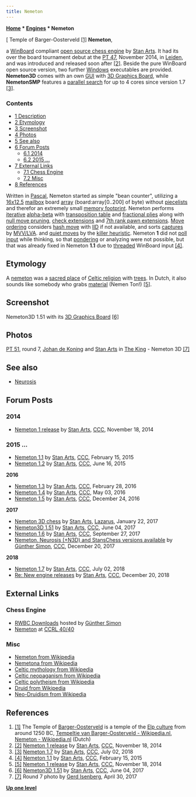 ```yaml
---
title: Nemeton
---
```

**[Home](Home "Home") \* [Engines](Engines "Engines") \* Nemeton**



[ Temple of Barger-Oosterveld <a id="cite-note-1" href="#cite-ref-1">[1]</a>
**Nemeton**,  

a [WinBoard](WinBoard "WinBoard") compliant [open source chess engine](Category:Open_Source "Category:Open Source") by [Stan Arts](Stan_Arts "Stan Arts"). 
It had its over the board tournament debut at the [PT 47](PT_47 "PT 47"), November 2014, in [Leiden](https://en.wikipedia.org/wiki/Leiden), and was introduced and released soon after <a id="cite-note-2" href="#cite-ref-2">[2]</a>. 
Beside the pure WinBoard open source version, two further [Windows](Windows "Windows") executables are provided. **Nemeton3D** comes with an own [GUI](GUI "GUI") with [3D Graphics Board](3D_Graphics_Board "3D Graphics Board"), while **NemetonSMP** features a [parallel search](Parallel_Search "Parallel Search") for up to 4 cores since version 1.7 <a id="cite-note-3" href="#cite-ref-3">[3]</a>.



### Contents


* [1 Description](#description)
* [2 Etymology](#etymology)
* [3 Screenshot](#screenshot)
* [4 Photos](#photos)
* [5 See also](#see-also)
* [6 Forum Posts](#forum-posts)
	+ [6.1 2014](#2014)
	+ [6.2 2015 ...](#2015-...)
* [7 External Links](#external-links)
	+ [7.1 Chess Engine](#chess-engine)
	+ [7.2 Misc](#misc)
* [8 References](#references)






Written in [Pascal](Pascal "Pascal"), Nemeton started as simple "bean counter", utilizing a [16x12.5](Vector_Attacks "Vector Attacks") [mailbox](Mailbox "Mailbox") board [array](Array "Array") (board:array[0..200] of byte) without [piecelists](Piece-Lists "Piece-Lists") and therefor an extremely small [memory footprint](Memory#Footprint "Memory"). 
Nemeton performs [iterative](Iterative_Search "Iterative Search") [alpha-beta](Alpha-Beta "Alpha-Beta") with [transposition table](Transposition_Table "Transposition Table") and [fractional plies](Depth#FractionalPlies "Depth") along with [null move pruning](Null_Move_Pruning "Null Move Pruning"), [check extensions](Check_Extensions "Check Extensions") and [7th rank pawn extensions](Passed_Pawn_Extensions "Passed Pawn Extensions"). [Move ordering](Move_Ordering "Move Ordering") considers [hash move](Hash_Move "Hash Move") with [IID](Internal_Iterative_Deepening "Internal Iterative Deepening") if not available, and sorts [captures](Captures "Captures") by [MVV/LVA](MVV-LVA "MVV-LVA"). and [quiet moves](Quiet_Moves "Quiet Moves") by the [killer heuristic](Killer_Heuristic "Killer Heuristic").
Nemeton **1** did not [poll](https://en.wikipedia.org/wiki/Polling_%28computer_science%29) [input](https://en.wikipedia.org/wiki/Input/output) while thinking, so that [pondering](Pondering "Pondering") or analyzing were not possible, but that was already fixed in Nemeton **1.1** due to [threaded](Thread "Thread") WinBoard input <a id="cite-note-4" href="#cite-ref-4">[4]</a>. 



## Etymology


A [nemeton](https://en.wikipedia.org/wiki/Nemeton) was a [sacred place](https://en.wikipedia.org/wiki/Place_of_worship) of [Celtic religion](https://en.wikipedia.org/wiki/Celtic_polytheism) with [trees](Search_Tree "Search Tree"). In Dutch, it also sounds like somebody who grabs [material](Material "Material") (Nemen Ton!) <a id="cite-note-5" href="#cite-ref-5">[5]</a>. 



## Screenshot


 [](http://www.talkchess.com/forum/viewtopic.php?t=64177) 
Nemeton3D 1.51 with its [3D Graphics Board](3D_Graphics_Board "3D Graphics Board") <a id="cite-note-6" href="#cite-ref-6">[6]</a>



## Photos


 [](File:PT51TheKingNemeton.JPG) 
[PT 51](PT_51 "PT 51"), round 7, [Johan de Koning](Johan_de_Koning "Johan de Koning") and [Stan Arts](Stan_Arts "Stan Arts") in [The King](The_King "The King") - Nemeton 3D <a id="cite-note-7" href="#cite-ref-7">[7]</a>



## See also


* [Neurosis](Neurosis "Neurosis")


## Forum Posts


### 2014


* [Nemeton 1 release](http://www.talkchess.com/forum/viewtopic.php?t=54375) by [Stan Arts](Stan_Arts "Stan Arts"), [CCC](CCC "CCC"), November 18, 2014


### 2015 ...


* [Nemeton 1.1](http://www.talkchess.com/forum/viewtopic.php?t=54375&start=16) by [Stan Arts](Stan_Arts "Stan Arts"), [CCC](CCC "CCC"), February 15, 2015
* [Nemeton 1.2](http://www.talkchess.com/forum/viewtopic.php?t=54375&start=20) by [Stan Arts](Stan_Arts "Stan Arts"), [CCC](CCC "CCC"), June 16, 2015


**2016**



* [Nemeton 1.3](http://www.talkchess.com/forum/viewtopic.php?t=59382) by [Stan Arts](Stan_Arts "Stan Arts"), [CCC](CCC "CCC"), February 28, 2016
* [Nemeton 1.4](http://www.talkchess.com/forum/viewtopic.php?t=60044) by [Stan Arts](Stan_Arts "Stan Arts"), [CCC](CCC "CCC"), May 03, 2016
* [Nemeton 1.5](http://www.talkchess.com/forum/viewtopic.php?t=62588) by [Stan Arts](Stan_Arts "Stan Arts"), [CCC](CCC "CCC"), December 24, 2016


**2017**



* [Nemeton 3D chess](https://forum.lazarus.freepascal.org/index.php?topic=35527.0) by [Stan Arts](Stan_Arts "Stan Arts"), [Lazarus](https://forum.lazarus.freepascal.org/index.php), January 22, 2017
* [Nemeton3D 1.51](http://www.talkchess.com/forum/viewtopic.php?t=64177) by [Stan Arts](Stan_Arts "Stan Arts"), [CCC](CCC "CCC"), June 04, 2017
* [Nemeton 1.6](http://www.talkchess.com/forum/viewtopic.php?t=65314) by [Stan Arts](Stan_Arts "Stan Arts"), [CCC](CCC "CCC"), September 27, 2017
* [Nemeton, Neurosis (+N3D) and StansChess versions available](http://www.talkchess.com/forum/viewtopic.php?t=66073) by [Günther Simon](G%C3%BCnther_Simon "Günther Simon"), [CCC](CCC "CCC"), December 20, 2017


**2018**



* [Nemeton 1.7](http://www.talkchess.com/forum3/viewtopic.php?f=2&t=67881) by [Stan Arts](Stan_Arts "Stan Arts"), [CCC](CCC "CCC"), July 02, 2018
* [Re: New engine releases](http://www.talkchess.com/forum3/viewtopic.php?f=2&t=68142&start=114) by [Stan Arts](Stan_Arts "Stan Arts"), [CCC](CCC "CCC"), December 20, 2018


## External Links


### Chess Engine


* [RWBC Downloads](http://www.rwbc-chess.de/download.htm) hosted by [Günther Simon](G%C3%BCnther_Simon "Günther Simon")
* [Nemeton](https://ccrl.chessdom.com/ccrl/4040/cgi/compare_engines.cgi?family=Nemeton&print=Rating+list&print=Results+table&print=LOS+table&print=Ponder+hit+table&print=Eval+difference+table&print=Comopp+gamenum+table&print=Overlap+table&print=Score+with+common+opponents) at [CCRL 40/40](CCRL "CCRL")


### Misc


* [Nemeton from Wikipedia](https://en.wikipedia.org/wiki/Nemeton)
* [Nemetona from Wikipedia](https://en.wikipedia.org/wiki/Nemetona)
* [Celtic mythology from Wikipedia](https://en.wikipedia.org/wiki/Celtic_mythology)
* [Celtic neopaganism from Wikipedia](https://en.wikipedia.org/wiki/Celtic_neopaganism)
* [Celtic polytheism from Wikipedia](https://en.wikipedia.org/wiki/Celtic_polytheism)
* [Druid from Wikipedia](https://en.wikipedia.org/wiki/Druid)
* [Neo-Druidism from Wikipedia](https://en.wikipedia.org/wiki/Neo-Druidism)


## References


1. <a id="cite-ref-1" href="#cite-note-1">[1]</a> The Temple of [Barger-Oosterveld](https://en.wikipedia.org/wiki/Barger-Oosterveld) is a temple of the [Elp culture](https://en.wikipedia.org/wiki/Elp_culture) from around 1250 BC, [Tempeltje van Barger-Oosterveld - Wikipedia.nl](https://nl.wikipedia.org/wiki/Tempeltje_van_Barger-Oosterveld), [Nemeton - Wikipedia.nl](https://nl.wikipedia.org/wiki/Nemeton) (Dutch)
2. <a id="cite-ref-2" href="#cite-note-2">[2]</a> [Nemeton 1 release](http://www.talkchess.com/forum/viewtopic.php?t=54375) by [Stan Arts](Stan_Arts "Stan Arts"), [CCC](CCC "CCC"), November 18, 2014
3. <a id="cite-ref-3" href="#cite-note-3">[3]</a> [Nemeton 1.7](http://www.talkchess.com/forum3/viewtopic.php?f=2&t=67881) by [Stan Arts](Stan_Arts "Stan Arts"), [CCC](CCC "CCC"), July 02, 2018
4. <a id="cite-ref-4" href="#cite-note-4">[4]</a> [Nemeton 1.1](http://www.talkchess.com/forum/viewtopic.php?t=54375&start=16) by [Stan Arts](Stan_Arts "Stan Arts"), [CCC](CCC "CCC"), February 15, 2015
5. <a id="cite-ref-5" href="#cite-note-5">[5]</a> [Nemeton 1 release](http://www.talkchess.com/forum/viewtopic.php?t=54375) by [Stan Arts](Stan_Arts "Stan Arts"), [CCC](CCC "CCC"), November 18, 2014
6. <a id="cite-ref-6" href="#cite-note-6">[6]</a> [Nemeton3D 1.51](http://www.talkchess.com/forum/viewtopic.php?t=64177) by [Stan Arts](Stan_Arts "Stan Arts"), [CCC](CCC "CCC"), June 04, 2017
7. <a id="cite-ref-7" href="#cite-note-7">[7]</a> Round 7 photo by [Gerd Isenberg](Gerd_Isenberg "Gerd Isenberg"), April 30, 2017

**[Up one level](Engines "Engines")**







 
